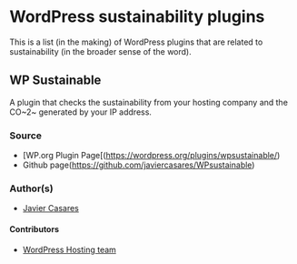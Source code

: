 # WordPress sustainability plugins

This is a list (in the making) of WordPress plugins that are related to sustainability (in the broader sense of the word).

## WP Sustainable

A plugin that checks the sustainability from your hosting company and the CO~2~ generated by your IP address.

### Source

- [WP.org Plugin Page[(https://wordpress.org/plugins/wpsustainable/)
- Github page(https://github.com/javiercasares/WPsustainable)

### Author(s)

- [Javier Casares](https://profiles.wordpress.org/javiercasares/)

#### Contributors

- [WordPress Hosting team](https://make.wordpress.org/hosting/)